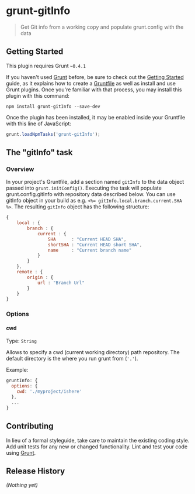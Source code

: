 # grunt-gitInfo

> Get Git info from a working copy and populate grunt.config with the data

## Getting Started
This plugin requires Grunt `~0.4.1`

If you haven't used [Grunt](http://gruntjs.com/) before, be sure to check out the [Getting Started](http://gruntjs.com/getting-started) guide, as it explains how to create a [Gruntfile](http://gruntjs.com/sample-gruntfile) as well as install and use Grunt plugins. Once you're familiar with that process, you may install this plugin with this command:

```shell
npm install grunt-gitInfo --save-dev
```

Once the plugin has been installed, it may be enabled inside your Gruntfile with this line of JavaScript:

```js
grunt.loadNpmTasks('grunt-gitInfo');
```

## The "gitInfo" task

### Overview
In your project's Gruntfile, add a section named `gitInfo` to the data object passed into `grunt.initConfig()`.
Executing the task will populate grunt.config.gitInfo with repository data described below. You can use gitInfo object in your build as e.g. `<%= gitInfo.local.branch.current.SHA %>`.
The resulting `gitInfo` object has the following structure:


```js
{
    local : {
        branch : {
            current : {
                SHA      : "Current HEAD SHA",
                shortSHA : "Current HEAD short SHA",
                name     : "Current branch name"
            }
        }
    },
    remote : {
        origin : {
            url : "Branch Url"
        }
    }
}
```

### Options

#### cwd
Type: `String`

Allows to specify a cwd (current working directory) path repository. The default directory is the where you run grunt from (`'.'`).

Example:
``` js
gruntInfo: {
  options: {
    cwd: './myproject/ishere'
  },
  ...
}
```

## Contributing
In lieu of a formal styleguide, take care to maintain the existing coding style. Add unit tests for any new or changed functionality. Lint and test your code using [Grunt](http://gruntjs.com/).

## Release History
_(Nothing yet)_
